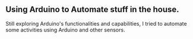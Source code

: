 ## Using Arduino to Automate stuff in the house.

Still exploring Arduino's functionalities and capabilities, I tried to automate some activities using Arduino and other sensors. 

